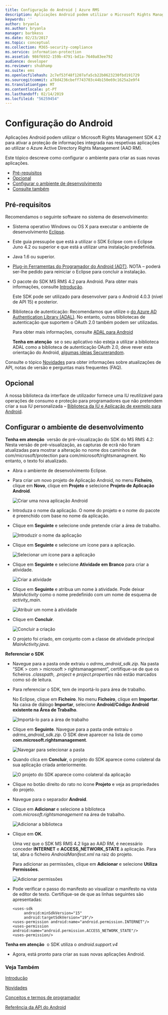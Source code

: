 ```yaml
---
title: Configuração do Android | Azure RMS
description: Aplicações Android podem utilizar o Microsoft Rights Management SDK 4.2 para ativar a proteção de informações integrada nas respetivas aplicações.
keywords: ''
author: bryanla
ms.author: bryanla
manager: barbkess
ms.date: 02/23/2017
ms.topic: conceptual
ms.collection: M365-security-compliance
ms.service: information-protection
ms.assetid: 986f6932-159b-4791-bd1a-7640a83ee792
audience: developer
ms.reviewer: shubhamp
ms.suite: ems
ms.openlocfilehash: 2c7ef53f48f1207afa5cb22b0623230fbd191729
ms.sourcegitcommit: a78d4236cbeff743703c44b150e69c1625a2e9f4
ms.translationtype: MT
ms.contentlocale: pt-PT
ms.lasthandoff: 02/14/2019
ms.locfileid: "56259454"
---
```

# <a name="android-setup"></a>Configuração do Android

Aplicações Android podem utilizar o Microsoft Rights Management SDK 4.2 para ativar a proteção de informações integrada nas respetivas aplicações ao utilizar o Azure Active Directory Rights Management (AAD RM).

Este tópico descreve como configurar o ambiente para criar as suas novas aplicações.

-   [Pré-requisitos](#prerequisites)
-   [Opcional](#optional)
-   [Configurar o ambiente de desenvolvimento](#configuring-your-development-environment)
-   [Consulte também](#see-also)

## <a name="prerequisites"></a>Pré-requisitos

Recomendamos o seguinte software no sistema de desenvolvimento:

-   Sistema operativo Windows ou OS X para executar o ambiente de desenvolvimento [Eclipse](https://www.oracle.com/technetwork/java/javase/downloads/jre7-downloads-1880261.html).
-   Este guia pressupõe que está a utilizar o SDK Eclipse com o Eclipse Juno 4.2 ou superior e que está a utilizar uma instalação predefinida.
-   Java 1.6 ou superior.
-   [Plug-in Ferramentas do Programador do Android (ADT)](https://developer.android.com/studio/install). NOTA – poderá ser-lhe pedido para reiniciar o Eclipse para concluir a instalação.

     

-   O pacote do SDK MS RMS 4.2 para Android. Para obter mais informações, consulte [Introdução](get-started.md).

    Este SDK pode ser utilizado para desenvolver para o Android 4.0.3 (nível de API 15) e posterior.

-   Biblioteca de autenticação: Recomendamos que utilize o [do Azure AD Authentication Library (ADAL)](https://msdn.microsoft.com/library/jj573266.aspx). No entanto, outras bibliotecas de autenticação que suportem o OAuth 2.0 também podem ser utilizadas.

    Para obter mais informações, consulte [ADAL para Android](https://github.com/MSOpenTech/azure-activedirectory-library-for-android)

    **Tenha em atenção**  se o seu aplicativo não esteja a utilizar a biblioteca ADAL como a biblioteca de autenticação OAuth 2.0, deve rever esta orientação do Android, [algumas ideias Securerandom](https://android-developers.blogspot.com/2013/08/some-securerandom-thoughts.html).

     

Consulte o tópico [Novidades](release-notes.md) para obter informações sobre atualizações de API, notas de versão e perguntas mais frequentes (FAQ).

## <a name="optional"></a>Opcional

A nossa biblioteca da interface de utilizador fornece uma IU reutilizável para operações de consumo e proteção para programadores que não pretendem criar a sua IU personalizada – [Biblioteca da IU e Aplicação de exemplo para Android](https://github.com/AzureAD/rms-sdk-ui-for-android).

## <a name="configuring-your-development-environment"></a>Configurar o ambiente de desenvolvimento

**Tenha em atenção**  versão de pré-visualização do SDK do MS RMS 4.2: Nesta versão de pré-visualização, as capturas de ecrã não foram atualizadas para mostrar a alteração no nome dos caminhos de com/microsoft/protection para com/microsoft/rightsmanagment. No entanto, o texto foi atualizado.

 
-   Abra o ambiente de desenvolvimento Eclipse.
-   Para criar um novo projeto de Aplicação Android, no menu **Ficheiro**, clique em **Novo**, clique em **Projeto** e selecione **Projeto de Aplicação Android**.

    ![Criar uma nova aplicação Android](../media/Android-setup-01c.png)

-   Introduza o nome da aplicação. O nome do projeto e o nome do pacote é preenchido com base no nome da aplicação.
-   Clique em **Seguinte** e selecione onde pretende criar a área de trabalho.

    ![Introduzir o nome da aplicação](../media/Android-setup-02a.jpg)

-   Clique em **Seguinte** e selecione um ícone para a aplicação.

    ![Selecionar um ícone para a aplicação](../media/Android-setup-03.png)

-   Clique em **Seguinte** e selecione **Atividade em Branco** para criar a atividade.

    ![Criar a atividade](../media/Android-setup-04.png)

-   Clique em **Seguinte** e atribua um nome à atividade. Pode deixar *MainActivity* como o nome predefinido com um nome de esquema de *activity\_main*.

    ![Atribuir um nome à atividade](../media/Android-setup-05a.jpg)

-   Clique em **Concluir**.

    ![Concluir a criação](../media/Android-setup-06.jpg)

-   O projeto foi criado, em conjunto com a classe de atividade principal *MainActivity.java*.

**Referenciar o SDK**

- Navegue para a pasta onde extraiu o *adrms\_android\_sdk.zip*. Na pasta “SDK > com > microsoft > rightsmanagement”, certifique-se de que os ficheiros *.classpath*, *.project* e *project.properties* não estão marcados como só de leitura.
- Para referenciar o SDK, tem de importá-lo para área de trabalho.

  No Eclipse, clique em **Ficheiro**. No menu **Ficheiro**, clique em **Importar**. Na caixa de diálogo **Importar**, selecione **Android/Código Android existente na Área de Trabalho**.

  ![Importá-lo para a área de trabalho](../media/Android-setup-07.png)

- Clique em **Seguinte**. Navegue para a pasta onde extraiu o *adrms\_android\_sdk.zip*. O SDK deve aparecer na lista de como **com.microsoft.rightsmanagement**.

  ![Navegar para selecionar a pasta](../media/Android-setup-08c.jpg)

- Quando clica em **Concluir**, o projeto do SDK aparece como colateral da sua aplicação criada anteriormente.

  ![O projeto do SDK aparece como colateral da aplicação](../media/Android-setup-09.jpg)

- Clique no botão direito do rato no ícone **Projeto** e veja as propriedades do projeto.
- Navegue para o separador **Android**.
- Clique em **Adicionar** e selecione a biblioteca *com.microsoft.rightsmanagement* na área de trabalho.

  ![Adicionar a biblioteca](../media/Android-setup-10b.jpg)

- Clique em **OK**.

  Uma vez que o SDK MS RMS 4.2 liga ao AAD RM, é necessário conceder **INTERNET** e **ACCESS\_NETWORK\_STATE** à aplicação. Para tal, abra o ficheiro *AndroidManifest.xml* na raiz do projeto.

  Para adicionar as permissões, clique em **Adicionar** e selecione **Utiliza Permissões**.

  ![Adicionar permissões](../media/Android-setup-11d.jpg)

- Pode verificar o passo do manifesto ao visualizar o manifesto na vista de editor de texto. Certifique-se de que as linhas seguintes são apresentadas:

  ```
  <uses-sdk
       android:minSdkVersion="15"
       android:targetSdkVersion="19"/>
  <uses-permission android:name="android.permission.INTERNET"/>
  <uses-permission android:name="android.permission.ACCESS_NETWORK_STATE"/>
  <uses-permission/>
  ```

**Tenha em atenção**  o SDK utiliza o *android.support.v4*

-   Agora, está pronto para criar as suas novas aplicações Android.

### <a name="see-also"></a>Veja Também

[Introdução](get-started.md)

[Novidades](release-notes.md)

[Conceitos e termos de programador](core-concepts.md)

[Referência da API do Android](https://msdn.microsoft.com/library/dn758245.aspx)


